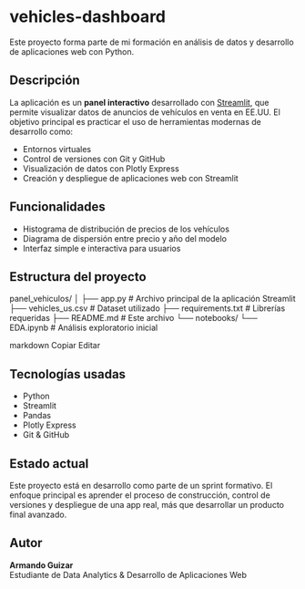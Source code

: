 # vehicles-dashboard
Este proyecto forma parte de mi formación en análisis de datos y desarrollo de aplicaciones web con Python.

## Descripción

La aplicación es un **panel interactivo** desarrollado con [Streamlit](https://streamlit.io/), que permite visualizar datos de anuncios de vehículos en venta en EE.UU. El objetivo principal es practicar el uso de herramientas modernas de desarrollo como:

- Entornos virtuales
- Control de versiones con Git y GitHub
- Visualización de datos con Plotly Express
- Creación y despliegue de aplicaciones web con Streamlit

## Funcionalidades

-  Histograma de distribución de precios de los vehículos  
-  Diagrama de dispersión entre precio y año del modelo  
-  Interfaz simple e interactiva para usuarios  

##  Estructura del proyecto

panel_vehiculos/
│
├── app.py # Archivo principal de la aplicación Streamlit
├── vehicles_us.csv # Dataset utilizado
├── requirements.txt # Librerías requeridas
├── README.md # Este archivo
└── notebooks/
└── EDA.ipynb # Análisis exploratorio inicial

markdown
Copiar
Editar

##  Tecnologías usadas

- Python  
- Streamlit  
- Pandas  
- Plotly Express  
- Git & GitHub  

## Estado actual

Este proyecto está en desarrollo como parte de un sprint formativo. El enfoque principal es aprender el proceso de construcción, control de versiones y despliegue de una app real, más que desarrollar un producto final avanzado.

## Autor

**Armando Guizar**  
Estudiante de Data Analytics & Desarrollo de Aplicaciones Web
